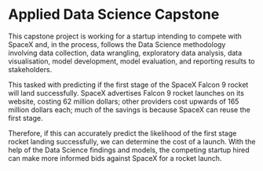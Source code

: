 # Applied Data Science Capstone

This capstone project is working for a startup intending to compete with SpaceX and, in the process, follows the Data Science methodology involving data collection, data wrangling, exploratory data analysis, data visualisation, model development, model evaluation, and reporting results to stakeholders.   

This tasked with predicting if the first stage of the SpaceX Falcon 9 rocket will land successfully. SpaceX advertises Falcon 9 rocket launches on its website, costing 62 million dollars; other providers cost upwards of 165 million dollars each; much of the savings is because SpaceX can reuse the first stage. 

Therefore, if this can accurately predict the likelihood of the first stage rocket landing successfully, we can determine the cost of a launch. With the help of the Data Science findings and models, the competing startup hired can make more informed bids against SpaceX for a rocket launch.
